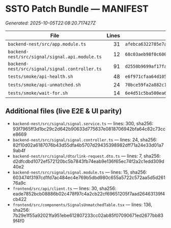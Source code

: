 # SSTO Patch Bundle — MANIFEST

_Generated: 2025-10-05T22:08:20.717427Z_

| File | Lines | SHA-256 | Exec |
|---|---:|---|:---:|
| `backend-nest/src/app.module.ts` | 31 | `afebca6322785e7ac39dd91744006ed9717bdc7f374ba80b5bdd60967b769e7c` |  |
| `backend-nest/src/signal/signal.api.module.ts` | 12 | `68c03aeb98f0c6004cc510b5547cfb4dbf832af5d0b66b275022061986458a45` |  |
| `backend-nest/src/signal/signal.controller.ts` | 91 | `d2550b9699af17fae9c2d4f713b251041498410a3a04d31b05fcce2330e54c99` |  |
| `tests/smoke/api-health.sh` | 48 | `e6f971cfaa64d105d9608ec32753e48e9a8ed6643320b17769d534ebf926fef8` | x |
| `tests/smoke/api-unmatched.sh` | 24 | `70bce59fa2a882c13573b5e90c95f2e3231f5e04d852da50a724575ad4eca04c` | x |
| `tests/smoke/wait-for.sh` | 14 | `6e4d51c5ba500ea6cf66af715f3031ea362814547d01571905a4b5d95b27b69d` | x |


## Additional files (live E2E & UI parity)
- `backend-nest/src/signal/signal.service.ts` — lines: 300, sha256: 93f7965ff3d1bc29c2d642b90633d775637e0818706942bfa64c82c73cce8669
- `backend-nest/src/signal/signal.controller.ts` — lines: 24, sha256: 82f10d02a6187076b43d55dfa4b5707d29435398982dff71a24e33d01a79ab4f
- `backend-nest/src/signal/dto/link-request.dto.ts` — lines: 7, sha256: d2dfcdbd1072ef572120bc5b7843fb74eab9e136f65ec74f2a2c1edd309d40e2
- `backend-nest/src/signal/signal.module.ts` — lines: 15, sha256: 603474f3197cd1fd7ac484ec4e769b5dbd980c655a5722c572aa5d5d26176a9c
- `frontend/src/api/client.ts` — lines: 30, sha256: eade7852bcb08886b02c478f97c4a2cb22cf69651205f7aad26463139f4cb422
- `frontend/src/components/SignalsUnmatchedTable.tsx` — lines: 136, sha256: 7b29e1f55a92021fa951ebe612807233cc02ab85f07090671ed2677bb839f4f0
